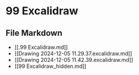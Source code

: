# 99 Excalidraw

## File Markdown
- [[.99 Excalidraw.md]]
- [[Drawing 2024-12-05 11.29.37.excalidraw.md]]
- [[Drawing 2024-12-05 11.42.39.excalidraw.md]]
- [[99 Excalidraw_hidden.md]]
